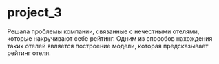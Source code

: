 # project_3
Решала проблемы компании, связанные с нечестными отелями, которые накручивают себе рейтинг. Одним из способов нахождения таких отелей является построение модели, которая предсказывает рейтинг отеля. 
